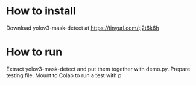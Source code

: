 # How to install

Download yolov3-mask-detect at https://tinyurl.com/tj2t6k6h

# How to run
Extract yolov3-mask-detect and put them together with demo.py.
Prepare testing file.
Mount to Colab to run a test with p
